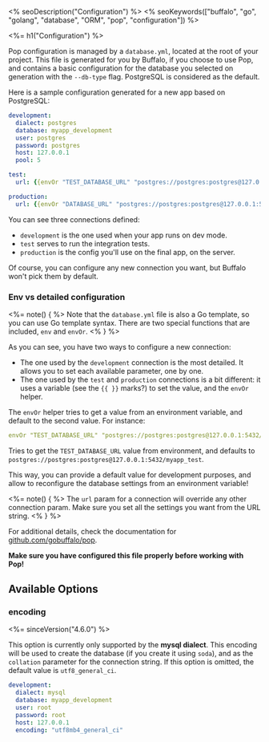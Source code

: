<% seoDescription("Configuration") %>
<% seoKeywords(["buffalo", "go", "golang", "database", "ORM", "pop", "configuration"]) %>

<%= h1("Configuration") %>

Pop configuration is managed by a `database.yml`, located at the root of your project. This file is generated for you by Buffalo, if you choose to use Pop, and contains a basic configuration for the database you selected on generation with the `--db-type` flag. PostgreSQL is considered as the default.

Here is a sample configuration generated for a new app based on PostgreSQL:

```yaml
development:
  dialect: postgres
  database: myapp_development
  user: postgres
  password: postgres
  host: 127.0.0.1
  pool: 5

test:
  url: {{envOr "TEST_DATABASE_URL" "postgres://postgres:postgres@127.0.0.1:5432/myapp_test"}}

production:
  url: {{envOr "DATABASE_URL" "postgres://postgres:postgres@127.0.0.1:5432/myapp_production"}}
```

You can see three connections defined:
* `development` is the one used when your app runs on dev mode.
* `test` serves to run the integration tests.
* `production` is the config you'll use on the final app, on the server.

Of course, you can configure any new connection you want, but Buffalo won't pick them by default.

### Env vs detailed configuration

<%= note() { %>
Note that the `database.yml` file is also a Go template, so you can use Go template syntax. There are two special functions that are included, `env` and `envOr`.
<% } %>

As you can see, you have two ways to configure a new connection:
* The one used by the `development` connection is the most detailed. It allows you to set each available parameter, one by one.
* The one used by the `test` and `production` connections is a bit different: it uses a variable (see the `{{ }}` marks?) to set the value, and the `envOr` helper.

The `envOr` helper tries to get a value from an environment variable, and default to the second value. For instance:

```yaml
envOr "TEST_DATABASE_URL" "postgres://postgres:postgres@127.0.0.1:5432/myapp_test"
```

Tries to get the `TEST_DATABASE_URL` value from environment, and defaults to `postgres://postgres:postgres@127.0.0.1:5432/myapp_test`.

This way, you can provide a default value for development purposes, and allow to reconfigure the database settings from an environment variable!

<%= note() { %>
The `url` param for a connection will override any other connection param. Make sure you set all the settings you want from the URL string.
<% } %>

For additional details, check the documentation for [github.com/gobuffalo/pop](https://github.com/gobuffalo/pop).

**Make sure you have configured this file properly before working with Pop!**

## Available Options

### encoding

<%= sinceVersion("4.6.0") %>

This option is currently only supported by the **mysql dialect**. This encoding will be used to create the database (if you create it using `soda`), and as the `collation` parameter for the connection string. If this option is omitted, the default value is `utf8_general_ci`.

```yaml
development:
  dialect: mysql
  database: myapp_development
  user: root
  password: root
  host: 127.0.0.1
  encoding: "utf8mb4_general_ci"
```